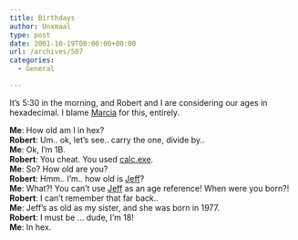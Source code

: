 ```yaml
---
title: Birthdays
author: Unxmaal
type: post
date: 2001-10-19T00:00:00+00:00
url: /archives/507
categories:
  - General

---
```

It&#8217;s 5:30 in the morning, and Robert and I are considering our ages in hexadecimal. I blame [Marcia][1] for this, entirely. 

**Me**: How old am I in hex?  
**Robert**: Um.. ok, let&#8217;s see.. carry the one, divide by..  
**Me**: Ok, I&#8217;m 1B.  
**Robert**: You cheat. You used [calc.exe][2].  
**Me**: So? How old are you?  
**Robert**: Hmm.. I&#8217;m.. how old is [Jeff][3]?  
**Me**: What?! You can&#8217;t use [Jeff][3] as an age reference! When were you born?!  
**Robert**: I can&#8217;t remember that far back..  
**Me**: Jeff&#8217;s as old as my sister, and she was born in 1977.  
**Robert**: I must be &#8230; dude, I&#8217;m 18!  
**Me**: In hex.

 [1]: http://www.dutchbint.org/
 [2]: file:\c:\windows\calc.exe
 [3]: http://counterintuitive.org